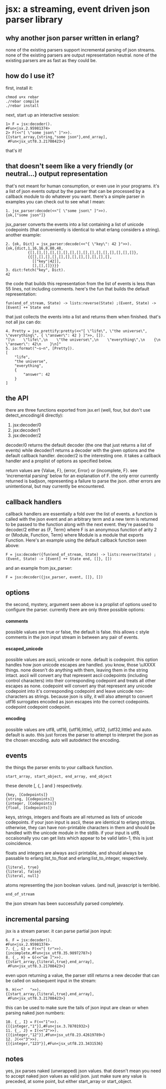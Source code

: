 # jsx: a streaming, event driven json parser library #


## why another json parser written in erlang? ##

none of the existing parsers support incremental parsing of json streams. none of the existing parsers are output representation neutral. none of the existing parsers are as fast as they could be.


## how do I use it? ##

first, install it:

    chmod u+x rebar
    ./rebar compile
    ./rebar install
    
next, start up an interactive session:

    1> F = jsx:decoder().
    #Fun<jsx.2.95981374>
    2> F(<<"[ \"some json\" ]">>).
    {[start_array,{string,"some json"},end_array],
     #Fun<jsx_utf8.3.21708423>}
    
that's it!


## that doesn't seem like a very friendly (or neutral...) output representation ##

that's not meant for human consumption, or even use in your programs. it's a list of json events output by the parser that can be processed by a callback module to do whatever you want. there's a simple parser in examples you can check out to see what I mean:

    1. jsx_parser:decode(<<"[ \"some json\" ]">>).
    {ok,["some json"]}
    
jsx_parser converts the events into a list containing a list of unicode codepoints (that conveniently is identical to what erlang considers a string). another example:

    2. {ok, Dict} = jsx_parser:decode(<<"{ \"key\": 42 }">>).
    {ok,{dict,1,16,16,8,80,48,
              {[],[],[],[],[],[],[],[],[],[],[],[],[],[],[],[]},
              {{[],[],[],[],[],[],[],[],[],[],[],[],
                [["key"|42]],
                [],[],[]}}}}
    3. dict:fetch("key", Dict).
    42
    
the code that builds this representation from the list of events is less than 55 lines, not including comments. here's the fun that builds the default representation:

    fun(end_of_stream, State) -> lists:reverse(State) ;(Event, State) -> [Event] ++ State end
    
that just collects the events into a list and returns them when finished. that's not all jsx can do:

    4. Pretty = jsx_prettify:pretty(<<"[ \"life\", \"the universe\", \"everything\", { \"answer\": 42 } ]">>, []).
    "[\n    \"life\",\n    \"the universe\",\n    \"everything\",\n    {\n        \"answer\": 42\n    }\n]"
    5. io:format("~s~n", [Pretty]).
    [                     
        "life",
        "the universe",
        "everything",
        {
            "answer": 42
        }
    ]
    

## the API ##

there are three functions exported from jsx.erl (well, four, but don't use detect_encoding/4 directly):

1. jsx:decoder/0
2. jsx:decoder/1
3. jsx:decoder/2

decoder/0 returns the default decoder (the one that just returns a list of events) while decoder/1 returns a decoder with the given options and the default callback handler. decoder/2 is the interesting one. it takes a callback handler and a proplist of options as specified below.

return values are {Value, F}, {error, Error} or {incomplete, F}. see 'incremental parsing' below for an explanation of F. the only error currently returned is badjson, representing a failure to parse the json. other errors are unintentional, but may currently be encountered.


## callback handlers ##

callback handlers are essentially a fold over the list of events. a function is called with the json event and an arbitrary term and a new term is returned to be passed to the function along with the next event. they're passed to decoder/2 either as {F, Term} where F is an anonymous function of arity 2 or {Module, Function, Term} where Module is a module that exports Function. Here's an example using the default callback function seen above:

    F = jsx:decoder({fun(end_of_stream, State) -> lists:reverse(State) ;(Event, State) -> [Event] ++ State end, []}, [])
    
and an example from jsx_parser:

    F = jsx:decoder({jsx_parser, event, []}, [])
    

## options ##

the second, mystery, argument seen above is a proplist of options used to configure the parser. currently there are only three possible options:

#### comments ####

possible values are true or false, the default is false. this allows c style comments in the json input stream in between any pair of events.

#### escaped_unicode ####

possible values are ascii, unicode or none. default is codepoint. this option handles how json unicode escapes are handled. you know, those \uXXXX things. none doesn't do anything with them, leaving them in the string intact. ascii will convert any that represent ascii codepoints (including control characters) into their corresponding codepoint and treats all other escapes as none. codepoint will convert any that represent any unicode codepoint into it's corresponding codepoint and leave unicode non-characters as strings. because json is silly, it will also attempt to convert utf16 surrogates encoded as json escapes into the correct codepoints. codepoint codepoint codepoint.

#### encoding ####

possible values are utf8, utf16, {utf16,little}, utf32, {utf32,little} and auto. default is auto. this just forces the parser to attempt to interpret the json as the chosen encoding. auto will autodetect the encoding.


## events ##

the things the parser emits to your callback function.

    start_array, start_object, end_array, end_object
    
these denote [, {, ] and } respectively.

    {key, [Codepoints]}
    {string, [Codepoints]}
    {integer, [Codepoints]}
    {float, [Codepoints]}
    
keys, strings, integers and floats are all returned as lists of unicode codepoints. if your json input is ascii, these are identical to erlang strings. otherwise, they can have non-printable characters in them and should be handled with the unicode module in the stdlib. if your input is utf8, occaisonally you can get lists which appear to be valid latin-1, this is just coincidence. 

floats and integers are always ascii printable, and should always be passable to erlang:list\_to\_float and erlang:list\_to\_integer, respectively. 

    {literal, true}
    {literal, false}
    {literal, null}
    
atoms representing the json boolean values. (and null, javascript is terrible).

    end_of_stream
    
the json stream has been successfully parsed completely.


## incremental parsing ##

jsx is a stream parser. it can parse partial json input:

    6. F = jsx:decoder().
    #Fun<jsx.2.95981374>
    7. {_, G} = F(<<"[ tr">>).
    {incomplete,#Fun<jsx_utf8.35.98972787>}
    8. {_, H} = G(<<"ue ]">>).
    {[start_array,{literal,true},end_array],
     #Fun<jsx_utf8.3.21708423>}
    
even upon returning a value, the parser still returns a new decoder that can be called on subsequent input in the stream:

    9. H(<<"   ">>).
    {[start_array,{literal,true},end_array],
     #Fun<jsx_utf8.3.21708423>}
    
this can be used to make sure the tails of json input are clean or when parsing naked json numbers:

    10. {_, I} = F(<<"1">>).
    {[{integer,"1"}],#Fun<jsx.3.78701932>}
    11. {_, J} = I(<<"2">>).
    {[{integer,"12"}],#Fun<jsx_utf8.23.42619789>}
    12. J(<<"3">>).
    {[{integer,"123"}],#Fun<jsx_utf8.23.3431536}
    

## notes ##

yes, jsx parses naked (unwrapped) json values. that doesn't mean you need to accept naked json values as valid json. just make sure any value is preceded, at some point, but either start\_array or start\_object.


    
    

    
    